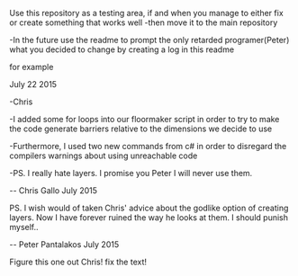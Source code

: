 Use this repository as a testing area, if and when you manage to either fix or create something that works well
-then move it to the main repository
 
-In the future use the readme to prompt the only retarded programer(Peter) what you decided to change by creating a log in this readme

for example

July 22 2015

-Chris


-I added some for loops into our floormaker script in order to try to make the code generate barriers relative to the dimensions we decide to use

-Furthermore, I used two  new commands from c# in order to disregard the compilers warnings about using unreachable code






-PS. I really hate layers. I promise you Peter I will never use them. 

-- Chris Gallo July 2015

PS. I wish would of taken Chris' advice about the godlike option of creating layers. Now I have forever ruined the way he 
looks at them. I should punish myself.. 

-- Peter Pantalakos July 2015

Figure this one out Chris! fix the text!


